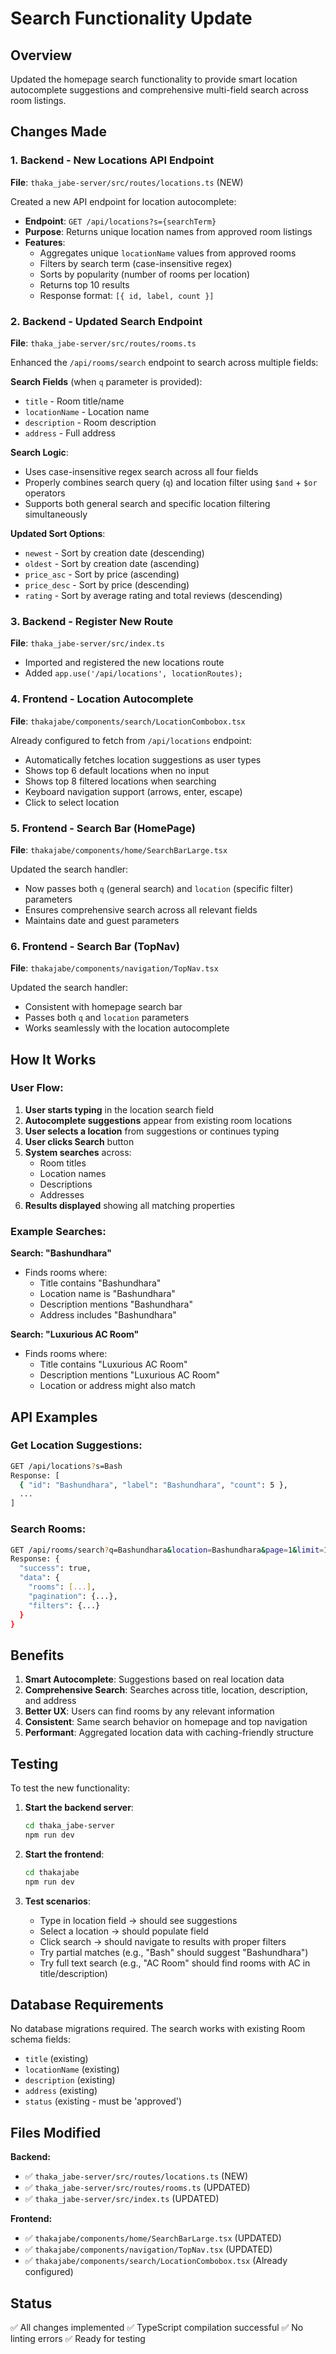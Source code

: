 # Search Functionality Update

## Overview
Updated the homepage search functionality to provide smart location autocomplete suggestions and comprehensive multi-field search across room listings.

## Changes Made

### 1. Backend - New Locations API Endpoint
**File**: `thaka_jabe-server/src/routes/locations.ts` (NEW)

Created a new API endpoint for location autocomplete:
- **Endpoint**: `GET /api/locations?s={searchTerm}`
- **Purpose**: Returns unique location names from approved room listings
- **Features**:
  - Aggregates unique `locationName` values from approved rooms
  - Filters by search term (case-insensitive regex)
  - Sorts by popularity (number of rooms per location)
  - Returns top 10 results
  - Response format: `[{ id, label, count }]`

### 2. Backend - Updated Search Endpoint
**File**: `thaka_jabe-server/src/routes/rooms.ts`

Enhanced the `/api/rooms/search` endpoint to search across multiple fields:

**Search Fields** (when `q` parameter is provided):
- `title` - Room title/name
- `locationName` - Location name
- `description` - Room description
- `address` - Full address

**Search Logic**:
- Uses case-insensitive regex search across all four fields
- Properly combines search query (`q`) and location filter using `$and` + `$or` operators
- Supports both general search and specific location filtering simultaneously

**Updated Sort Options**:
- `newest` - Sort by creation date (descending)
- `oldest` - Sort by creation date (ascending)
- `price_asc` - Sort by price (ascending)
- `price_desc` - Sort by price (descending)
- `rating` - Sort by average rating and total reviews (descending)

### 3. Backend - Register New Route
**File**: `thaka_jabe-server/src/index.ts`

- Imported and registered the new locations route
- Added `app.use('/api/locations', locationRoutes);`

### 4. Frontend - Location Autocomplete
**File**: `thakajabe/components/search/LocationCombobox.tsx`

Already configured to fetch from `/api/locations` endpoint:
- Automatically fetches location suggestions as user types
- Shows top 6 default locations when no input
- Shows top 8 filtered locations when searching
- Keyboard navigation support (arrows, enter, escape)
- Click to select location

### 5. Frontend - Search Bar (HomePage)
**File**: `thakajabe/components/home/SearchBarLarge.tsx`

Updated the search handler:
- Now passes both `q` (general search) and `location` (specific filter) parameters
- Ensures comprehensive search across all relevant fields
- Maintains date and guest parameters

### 6. Frontend - Search Bar (TopNav)
**File**: `thakajabe/components/navigation/TopNav.tsx`

Updated the search handler:
- Consistent with homepage search bar
- Passes both `q` and `location` parameters
- Works seamlessly with the location autocomplete

## How It Works

### User Flow:
1. **User starts typing** in the location search field
2. **Autocomplete suggestions** appear from existing room locations
3. **User selects a location** from suggestions or continues typing
4. **User clicks Search** button
5. **System searches** across:
   - Room titles
   - Location names
   - Descriptions
   - Addresses
6. **Results displayed** showing all matching properties

### Example Searches:

**Search: "Bashundhara"**
- Finds rooms where:
  - Title contains "Bashundhara"
  - Location name is "Bashundhara"
  - Description mentions "Bashundhara"
  - Address includes "Bashundhara"

**Search: "Luxurious AC Room"**
- Finds rooms where:
  - Title contains "Luxurious AC Room"
  - Description mentions "Luxurious AC Room"
  - Location or address might also match

## API Examples

### Get Location Suggestions:
```bash
GET /api/locations?s=Bash
Response: [
  { "id": "Bashundhara", "label": "Bashundhara", "count": 5 },
  ...
]
```

### Search Rooms:
```bash
GET /api/rooms/search?q=Bashundhara&location=Bashundhara&page=1&limit=12&sort=newest
Response: {
  "success": true,
  "data": {
    "rooms": [...],
    "pagination": {...},
    "filters": {...}
  }
}
```

## Benefits

1. **Smart Autocomplete**: Suggestions based on real location data
2. **Comprehensive Search**: Searches across title, location, description, and address
3. **Better UX**: Users can find rooms by any relevant information
4. **Consistent**: Same search behavior on homepage and top navigation
5. **Performant**: Aggregated location data with caching-friendly structure

## Testing

To test the new functionality:

1. **Start the backend server**:
   ```bash
   cd thaka_jabe-server
   npm run dev
   ```

2. **Start the frontend**:
   ```bash
   cd thakajabe
   npm run dev
   ```

3. **Test scenarios**:
   - Type in location field → should see suggestions
   - Select a location → should populate field
   - Click search → should navigate to results with proper filters
   - Try partial matches (e.g., "Bash" should suggest "Bashundhara")
   - Try full text search (e.g., "AC Room" should find rooms with AC in title/description)

## Database Requirements

No database migrations required. The search works with existing Room schema fields:
- `title` (existing)
- `locationName` (existing)
- `description` (existing)
- `address` (existing)
- `status` (existing - must be 'approved')

## Files Modified

**Backend:**
- ✅ `thaka_jabe-server/src/routes/locations.ts` (NEW)
- ✅ `thaka_jabe-server/src/routes/rooms.ts` (UPDATED)
- ✅ `thaka_jabe-server/src/index.ts` (UPDATED)

**Frontend:**
- ✅ `thakajabe/components/home/SearchBarLarge.tsx` (UPDATED)
- ✅ `thakajabe/components/navigation/TopNav.tsx` (UPDATED)
- ✅ `thakajabe/components/search/LocationCombobox.tsx` (Already configured)

## Status
✅ All changes implemented
✅ TypeScript compilation successful
✅ No linting errors
✅ Ready for testing

